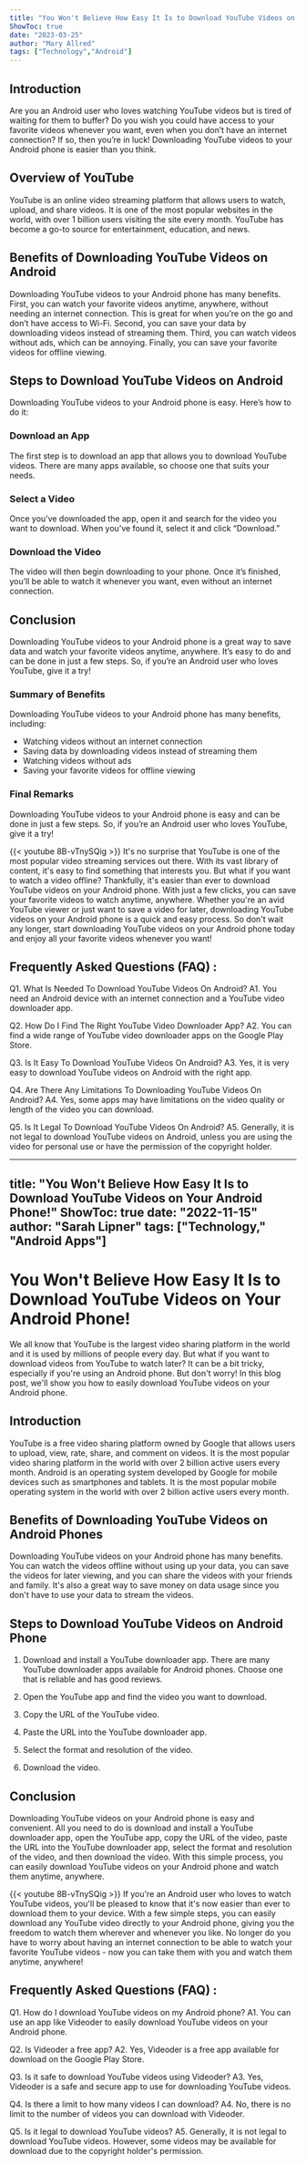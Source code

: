 ```yaml
---
title: "You Won't Believe How Easy It Is to Download YouTube Videos on Your Android Phone!"
ShowToc: true 
date: "2023-03-25"
author: "Mary Allred" 
tags: ["Technology","Android"]
---
```

## Introduction
Are you an Android user who loves watching YouTube videos but is tired of waiting for them to buffer? Do you wish you could have access to your favorite videos whenever you want, even when you don’t have an internet connection? If so, then you’re in luck! Downloading YouTube videos to your Android phone is easier than you think. 

## Overview of YouTube
YouTube is an online video streaming platform that allows users to watch, upload, and share videos. It is one of the most popular websites in the world, with over 1 billion users visiting the site every month. YouTube has become a go-to source for entertainment, education, and news. 

## Benefits of Downloading YouTube Videos on Android
Downloading YouTube videos to your Android phone has many benefits. First, you can watch your favorite videos anytime, anywhere, without needing an internet connection. This is great for when you’re on the go and don’t have access to Wi-Fi. Second, you can save your data by downloading videos instead of streaming them. Third, you can watch videos without ads, which can be annoying. Finally, you can save your favorite videos for offline viewing. 

## Steps to Download YouTube Videos on Android
Downloading YouTube videos to your Android phone is easy. Here’s how to do it: 

### Download an App
The first step is to download an app that allows you to download YouTube videos. There are many apps available, so choose one that suits your needs. 

### Select a Video
Once you’ve downloaded the app, open it and search for the video you want to download. When you’ve found it, select it and click “Download.”

### Download the Video
The video will then begin downloading to your phone. Once it’s finished, you’ll be able to watch it whenever you want, even without an internet connection. 

## Conclusion
Downloading YouTube videos to your Android phone is a great way to save data and watch your favorite videos anytime, anywhere. It’s easy to do and can be done in just a few steps. So, if you’re an Android user who loves YouTube, give it a try! 

### Summary of Benefits 
Downloading YouTube videos to your Android phone has many benefits, including: 
- Watching videos without an internet connection 
- Saving data by downloading videos instead of streaming them 
- Watching videos without ads 
- Saving your favorite videos for offline viewing 

### Final Remarks
Downloading YouTube videos to your Android phone is easy and can be done in just a few steps. So, if you’re an Android user who loves YouTube, give it a try!

{{< youtube 8B-vTnySQig >}} 
It's no surprise that YouTube is one of the most popular video streaming services out there. With its vast library of content, it's easy to find something that interests you. But what if you want to watch a video offline? Thankfully, it's easier than ever to download YouTube videos on your Android phone. With just a few clicks, you can save your favorite videos to watch anytime, anywhere. Whether you're an avid YouTube viewer or just want to save a video for later, downloading YouTube videos on your Android phone is a quick and easy process. So don't wait any longer, start downloading YouTube videos on your Android phone today and enjoy all your favorite videos whenever you want!

## Frequently Asked Questions (FAQ) :
Q1. What Is Needed To Download YouTube Videos On Android?
A1. You need an Android device with an internet connection and a YouTube video downloader app.

Q2. How Do I Find The Right YouTube Video Downloader App?
A2. You can find a wide range of YouTube video downloader apps on the Google Play Store.

Q3. Is It Easy To Download YouTube Videos On Android?
A3. Yes, it is very easy to download YouTube videos on Android with the right app.

Q4. Are There Any Limitations To Downloading YouTube Videos On Android?
A4. Yes, some apps may have limitations on the video quality or length of the video you can download.

Q5. Is It Legal To Download YouTube Videos On Android?
A5. Generally, it is not legal to download YouTube videos on Android, unless you are using the video for personal use or have the permission of the copyright holder.

---
title: "You Won't Believe How Easy It Is to Download YouTube Videos on Your Android Phone!"
ShowToc: true 
date: "2022-11-15"
author: "Sarah Lipner" 
tags: ["Technology," "Android Apps"]
---
# You Won't Believe How Easy It Is to Download YouTube Videos on Your Android Phone!

We all know that YouTube is the largest video sharing platform in the world and it is used by millions of people every day. But what if you want to download videos from YouTube to watch later? It can be a bit tricky, especially if you're using an Android phone. But don't worry! In this blog post, we'll show you how to easily download YouTube videos on your Android phone.

## Introduction

YouTube is a free video sharing platform owned by Google that allows users to upload, view, rate, share, and comment on videos. It is the most popular video sharing platform in the world with over 2 billion active users every month. Android is an operating system developed by Google for mobile devices such as smartphones and tablets. It is the most popular mobile operating system in the world with over 2 billion active users every month. 

## Benefits of Downloading YouTube Videos on Android Phones

Downloading YouTube videos on your Android phone has many benefits. You can watch the videos offline without using up your data, you can save the videos for later viewing, and you can share the videos with your friends and family. It's also a great way to save money on data usage since you don't have to use your data to stream the videos.

## Steps to Download YouTube Videos on Android Phone

1. Download and install a YouTube downloader app. There are many YouTube downloader apps available for Android phones. Choose one that is reliable and has good reviews.

2. Open the YouTube app and find the video you want to download.

3. Copy the URL of the YouTube video.

4. Paste the URL into the YouTube downloader app.

5. Select the format and resolution of the video.

6. Download the video.

## Conclusion

Downloading YouTube videos on your Android phone is easy and convenient. All you need to do is download and install a YouTube downloader app, open the YouTube app, copy the URL of the video, paste the URL into the YouTube downloader app, select the format and resolution of the video, and then download the video. With this simple process, you can easily download YouTube videos on your Android phone and watch them anytime, anywhere.

{{< youtube 8B-vTnySQig >}} 
If you're an Android user who loves to watch YouTube videos, you'll be pleased to know that it's now easier than ever to download them to your device. With a few simple steps, you can easily download any YouTube video directly to your Android phone, giving you the freedom to watch them wherever and whenever you like. No longer do you have to worry about having an internet connection to be able to watch your favorite YouTube videos - now you can take them with you and watch them anytime, anywhere!

## Frequently Asked Questions (FAQ) :
Q1. How do I download YouTube videos on my Android phone?
A1. You can use an app like Videoder to easily download YouTube videos on your Android phone.

Q2. Is Videoder a free app?
A2. Yes, Videoder is a free app available for download on the Google Play Store.

Q3. Is it safe to download YouTube videos using Videoder?
A3. Yes, Videoder is a safe and secure app to use for downloading YouTube videos.

Q4. Is there a limit to how many videos I can download?
A4. No, there is no limit to the number of videos you can download with Videoder.

Q5. Is it legal to download YouTube videos?
A5. Generally, it is not legal to download YouTube videos. However, some videos may be available for download due to the copyright holder's permission.


